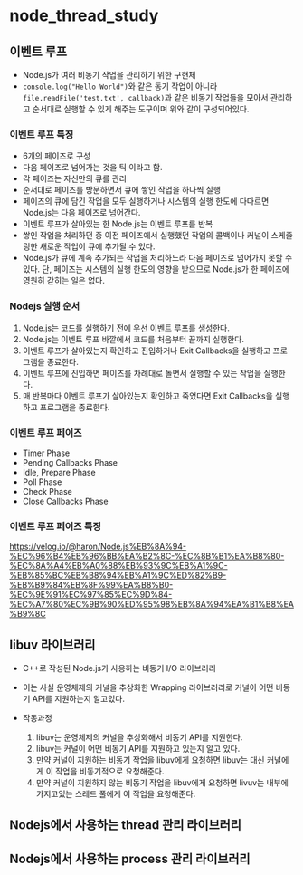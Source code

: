 # node_thread_study

## 이벤트 루프
- Node.js가 여러 비동기 작업을 관리하기 위한 구현체
- `console.log("Hello World")`와 같은 동기 작업이 아니라`file.readFile('test.txt', callback)`과 같은 비동기 작업들을 모아서 관리하고 순서대로 실행할 수 있게 해주는 도구이며 위와 같이 구성되어있다.

### 이벤트 루프 특징
- 6개의 페이즈로 구성
- 다음 페이즈로 넘어가는 것을 틱 이라고 함.
- 각 페이즈는 자신만의 큐를 관리
- 순서대로 페이즈를 방문하면서 큐에 쌓인 작업을 하나씩 실행
- 페이즈의 큐에 담긴 작업을 모두 실행하거나 시스템의 실행 한도에 다다르면 Node.js는 다음 페이즈로 넘어간다.
- 이벤트 루프가 살아있는 한 Node.js는 이벤트 루프를 반복
- 쌓인 작업을 처리하던 중 이전 페이즈에서 실행했던 작업의 콜백이나 커널이 스케줄링한 새로운 작업이 큐에 추가될 수 있다.
- Node.js가 큐에 계속 추가되는 작업을 처리하느라 다음 페이즈로 넘어가지 못할 수 있다. 단, 페이즈는 시스템의 실행 한도의 영향을 받으므로 Node.js가 한 페이즈에 영원히 갇히는 일은 없다.

### Nodejs 실행 순서
1. Node.js는 코드를 실행하기 전에 우선 이벤트 루프를 생성한다.
2. Node.js는 이벤트 루프 바깥에서 코드를 처음부터 끝까지 실행한다.
3. 이벤트 루프가 살아있는지 확인하고 진입하거나 Exit Callbacks을 실행하고 프로그램을 종료한다.
4. 이벤트 루프에 진입하면 페이즈를 차례대로 돌면서 실행할 수 있는 작업을 실행한다.
5. 매 반복마다 이벤트 루프가 살아있는지 확인하고 죽었다면 Exit Callbacks을 실행하고 프로그램을 종료한다.

### 이벤트 루프 페이즈
- Timer Phase
- Pending Callbacks Phase
- Idle, Prepare Phase
- Poll Phase
- Check Phase
- Close Callbacks Phase


### 이벤트 루프 페이즈 특징
https://velog.io/@haron/Node.js%EB%8A%94-%EC%96%B4%EB%96%BB%EA%B2%8C-%EC%8B%B1%EA%B8%80-%EC%8A%A4%EB%A0%88%EB%93%9C%EB%A1%9C-%EB%85%BC%EB%B8%94%EB%A1%9C%ED%82%B9-%EB%B9%84%EB%8F%99%EA%B8%B0-%EC%9E%91%EC%97%85%EC%9D%84-%EC%A7%80%EC%9B%90%ED%95%98%EB%8A%94%EA%B1%B8%EA%B9%8C

## libuv 라이브러리
- C++로 작성된 Node.js가 사용하는 비동기 I/O 라이브러리
- 이는 사실 운영체제의 커널을 추상화한 Wrapping 라이브러리로 커널이 어떤 비동기 API를 지원하는지 알고있다.

- 작동과정
    1. libuv는 운영체제의 커널을 추상화해서 비동기 API를 지원한다.
    2. libuv는 커널이 어떤 비동기 API를 지원하고 있는지 알고 있다.
    3. 만약 커널이 지원하는 비동기 작업을 libuv에게 요청하면 libuv는 대신 커널에게 이 작업을 비동기적으로 요청해준다.
    4. 만약 커널이 지원하지 않는 비동기 작업을 libuv에게 요청하면 livuv는 내부에 가지고있는 스레드 풀에게 이 작업을 요청해준다.


## Nodejs에서 사용하는 thread 관리 라이브러리

## Nodejs에서 사용하는 process 관리 라이브러리